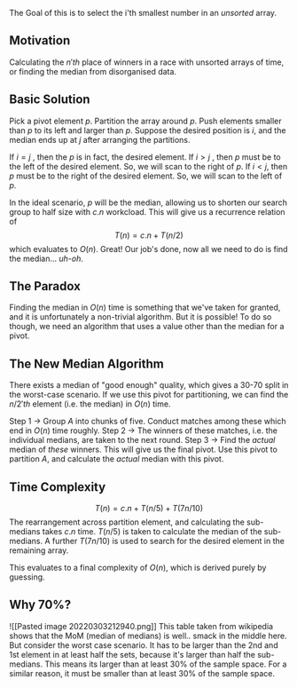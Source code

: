 The Goal of this is to select the i'th smallest number in an *unsorted* array.

## Motivation
Calculating the $n'th$ place of winners in a race with unsorted arrays of time, or finding the median from disorganised data.

## Basic Solution
Pick a pivot element $p$. Partition the array around $p$. Push elements smaller than $p$ to its left and larger than $p$. Suppose the desired position is $i$, and the median ends up at $j$ after arranging the partitions.

If $i = j$ , then the $p$ is in fact, the desired element.
If $i > j$ , then $p$ must be to the left of the desired element. So, we will scan to the right of $p$.
If $i < j$, then $p$ must be to the right of the desired element. So, we will scan to the left of $p$.

In the ideal scenario, $p$ will be the median, allowing us to shorten our search group to half size with $c.n$ workcload. This will give us a recurrence relation of 
$$T(n) = c.n + T(n/2)$$which evaluates to $O(n)$. Great! Our job's done, now all we need to do is find the median... *uh-oh*.

## The Paradox
Finding the median in $O(n)$ time is something that we've taken for granted, and it is unfortunately a non-trivial algorithm. But it is possible! To do so though, we need an algorithm that uses a value other than the median for a pivot.

## The New Median Algorithm
There exists a median of "good enough" quality, which gives a 30-70 split in the worst-case scenario. If we use this pivot for partitioning, we can find the $n/2'th$ element (i.e. the median) in $O(n)$ time.

Step 1 -> Group $A$ into chunks of five. Conduct matches among these which end in $O(n)$ time roughly. 
Step 2 -> The winners of these matches, i.e. the individual medians, are taken to the next round.
Step 3 -> Find the *actual* median of *these* winners. This will give us the final pivot. Use this pivot to partition $A$, and calculate the _actual_ median with this pivot.

## Time Complexity
$$T(n) = c.n + T(n/5) + T(7n/10)$$
The rearrangement across partition element, and calculating the sub-medians takes $c.n$ time. $T(n/5)$ is taken to calculate the median of the sub-medians. A further $T(7n/10)$ is used to search for the desired element in the remaining array.

This evaluates to a final complexity of $O(n)$, which is derived purely by guessing.

## Why 70%?
![[Pasted image 20220303212940.png]]
This table taken from wikipedia shows that the MoM (median of medians) is well.. smack in the middle here. But consider the worst case scenario. It has to be larger than the 2nd and 1st element in at least half the sets, because it's larger than half the sub-medians. This means its larger than at least 30% of the sample space. For a similar reason, it must be smaller than at least 30% of the sample space.
